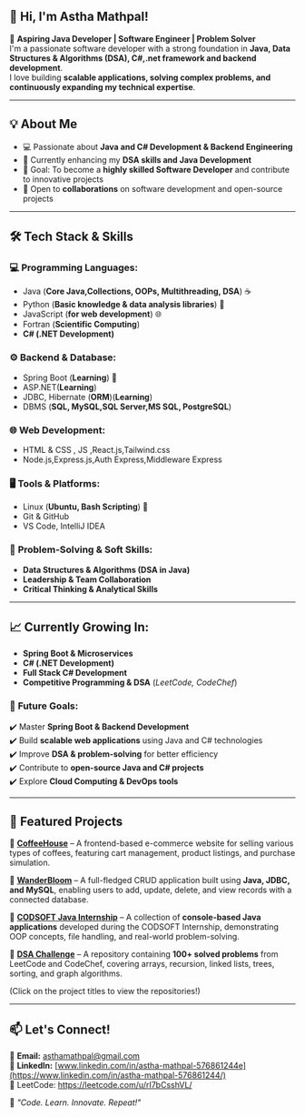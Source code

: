 ## 👋 Hi, I'm Astha Mathpal!  

🚀 **Aspiring Java Developer | Software Engineer | Problem Solver**  
I'm a passionate software developer with a strong foundation in **Java, Data Structures & Algorithms (DSA), C#,.net framework and backend development**.  
I love building **scalable applications, solving complex problems, and continuously expanding my technical expertise**.  

---

## 💡 About Me  
- 💻 Passionate about **Java and C# Development & Backend Engineering**  
- 🚀 Currently enhancing my **DSA skills and Java Development**  
- 🎯 Goal: To become a **highly skilled Software Developer** and contribute to innovative projects  
- 🤝 Open to **collaborations** on software development and open-source projects  

---

## 🛠️ Tech Stack & Skills  
### 💻 **Programming Languages:**  
- Java (**Core Java,Collections, OOPs, Multithreading, DSA**) ☕  
- Python (**Basic knowledge & data analysis libraries**) 🐍  
- JavaScript (**for web development**) 🌐  
- Fortran (**Scientific Computing**)
- **C# (.NET Development)**
  
### ⚙️ **Backend & Database:**  
- Spring Boot (**Learning**) 🌱
- ASP.NET(**Learning**)
- JDBC, Hibernate (**ORM**)(**Learning**)  
- DBMS (**SQL, MySQL,SQL Server,MS SQL, PostgreSQL**)  

### 🌐 **Web Development:**  
- HTML & CSS , JS ,React.js,Tailwind.css 
- Node.js,Express.js,Auth Express,Middleware Express  

### 🖥️ **Tools & Platforms:**  
- Linux (**Ubuntu, Bash Scripting**) 🐧  
- Git & GitHub  
- VS Code, IntelliJ IDEA  

### 🧠 **Problem-Solving & Soft Skills:**  
- **Data Structures & Algorithms (DSA in Java)**  
- **Leadership & Team Collaboration**  
- **Critical Thinking & Analytical Skills**  

---

## 📈 Currently Growing In:  
- **Spring Boot & Microservices**  
- **C# (.NET Development)**
- **Full Stack C# Development**
- **Competitive Programming & DSA** (*LeetCode, CodeChef*)  

### 🎯 **Future Goals:**  
✔️ Master **Spring Boot & Backend Development**  
✔️ Build **scalable web applications** using Java and C# technologies  
✔️ Improve **DSA & problem-solving** for better efficiency  
✔️ Contribute to **open-source Java and C# projects**  
✔️ Explore **Cloud Computing & DevOps tools** 

---

## 📂 Featured Projects  
🔹 **[CoffeeHouse](https://github.com/AsthaMathpal/CoffeeHouse)** – A frontend-based e-commerce website for selling various types of coffees, featuring cart management, product listings, and purchase simulation.  

🔹 **[WanderBloom](https://github.com/AsthaMathpal/WanderBloom)** – A full-fledged CRUD application built using **Java, JDBC, and MySQL**, enabling users to add, update, delete, and view records with a connected database.  

🔹 **[CODSOFT Java Internship](https://github.com/AsthaMathpal/CODSOFT)** – A collection of **console-based Java applications** developed during the CODSOFT Internship, demonstrating OOP concepts, file handling, and real-world problem-solving.  

🔹 **[DSA Challenge](https://github.com/AsthaMathpal/practice)** – A repository containing **100+ solved problems** from LeetCode and CodeChef, covering arrays, recursion, linked lists, trees, sorting, and graph algorithms.
 


(Click on the project titles to view the repositories!)

---

## 📫 Let's Connect!  
📧 **Email:** asthamathpal@gmail.com  
🔗 **LinkedIn:** [www.linkedin.com/in/astha-mathpal-576861244e](https://www.linkedin.com/in/astha-mathpal-576861244/)  
🔗 LeetCode: https://leetcode.com/u/rI7bCsshVL/

🚀 *"Code. Learn. Innovate. Repeat!"*  

